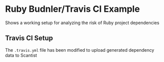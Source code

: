 # Ruby Budnler/Travis CI Example

Shows a working setup for analyzing the risk of Ruby project dependencies

## Travis CI Setup
The `.travis.yml` file has been modified to upload generated dependency data to Scantist
